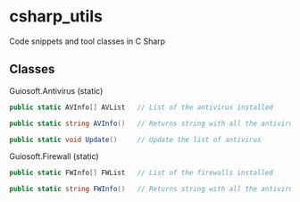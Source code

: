 # csharp_utils

Code snippets and tool classes in C Sharp

## Classes

Guiosoft.Antivirus (static)

```c#
public static AVInfo[] AVList	// List of the antivirus installed
```
```c#
public static string AVInfo()	// Returns string with all the antivirus installed on the system
```
```c#
public static void Update()		// Update the list of antivirus
```

Guiosoft.Firewall (static)
```c#
public static FWInfo[] FWList	// List of the firewalls installed
```
```c#
public static string FWInfo()	// Returns string with all the antivirus installed on the system
```